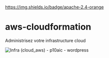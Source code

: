 https://img.shields.io/badge/apache-2.4-orange

# aws-cloudformation
Administrisez votre infrastructure cloud

![Infra (cloud_aws) - p10aic - wordpress](https://user-images.githubusercontent.com/46109209/125218939-80a12580-e2b3-11eb-9156-36740de4ee7b.png)
